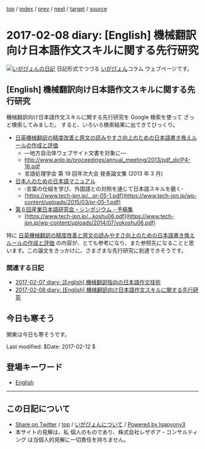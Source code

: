 [top](../index.html) 
 / [index](index.html) 
 / [prev](ig170207.html) 
 / [next](ig170209.html) 
 / [target](https://www.igapyon.jp/igapyon/diary/2017/ig170208.html) 
 / [source](https://github.com/igapyon/diary/blob/master/2017/ig170208.src.md) 

2017-02-08 diary: [English] 機械翻訳向け日本語作文スキルに関する先行研究
=====================================================================================================
[![いがぴょんの日記](https://www.igapyon.jp/igapyon/diary/images/iga200306s.jpg "いがぴょん")](https://www.igapyon.jp/igapyon/diary/memo/memoigapyon.html) 日記形式でつづる [いがぴょん](https://www.igapyon.jp/igapyon/diary/memo/memoigapyon.html)コラム ウェブページです。

## [English] 機械翻訳向け日本語作文スキルに関する先行研究

機械翻訳向け日本語作文スキルに関する先行研究を Google 検索を使って ざっと検索してみました。
すると、いろいろ検索結果に出てきてびっくり。

* [日英機械翻訳の精度改善と原文の読みやすさ向上のための日本語書き換えルールの作成と評価](http://www.anlp.jp/proceedings/annual_meeting/2013/pdf_dir/P4-16.pdf)
  * —地方自治体ウェブサイト文書を対象に—
  * http://www.anlp.jp/proceedings/annual_meeting/2013/pdf_dir/P4-16.pdf
  * 言語処理学会 第 19 回年次大会 発表論文集 (2013 年 3 月)
* [日本人のための日本語マニュアル](https://www.tech-jpn.jp/wp-content/uploads/2015/03/pr-05-1.pdf)
  * ‐言葉の仕組を学び、外国語との対照を通じて日本語スキルを磨く‐
  * [https://www.tech-jpn.jp/...pr-05-1.pdf](https://www.tech-jpn.jp/wp-content/uploads/2015/03/pr-05-1.pdf)
* [第６回産業日本語研究会・シンポジウム - 予稿集](https://www.tech-jpn.jp/wp-content/uploads/2014/07/yokoshu06.pdf) 
  * [https://www.tech-jpn.jp/...koshu06.pdf](https://www.tech-jpn.jp/wp-content/uploads/2014/07/yokoshu06.pdf)

特に [日英機械翻訳の精度改善と原文の読みやすさ向上のための日本語書き換えルールの作成と評価](http://www.anlp.jp/proceedings/annual_meeting/2013/pdf_dir/P4-16.pdf) の内容が、とても参考になり、また参照先になることと思います。この論文をきっかけに、さまざまな先行研究に到達できそうです。

### 関連する日記

* [2017-02-07 diary: [English] 機械翻訳指向の日本語作文技術](https://www.igapyon.jp/igapyon/diary/2017/ig170207.html)
* [2017-02-08 diary: [English] 機械翻訳向け日本語作文スキルに関する先行研究](https://www.igapyon.jp/igapyon/diary/2017/ig170208.html)

## 今日も寒そう

関東は今日も寒そうです。

Last modified: $Date: 2017-02-12 $

## 登場キーワード

* [English](../keyword/english.html)

----------------------------------------------------------------------------------------------------

## この日記について

* [Share on Twitter](https://twitter.com/intent/tweet?hashtags=igapyon%2Cdiary%2C%E3%81%84%E3%81%8C%E3%81%B4%E3%82%87%E3%82%93%2CEnglish&text=%5BEnglish%5D+%E6%A9%9F%E6%A2%B0%E7%BF%BB%E8%A8%B3%E5%90%91%E3%81%91%E6%97%A5%E6%9C%AC%E8%AA%9E%E4%BD%9C%E6%96%87%E3%82%B9%E3%82%AD%E3%83%AB%E3%81%AB%E9%96%A2%E3%81%99%E3%82%8B%E5%85%88%E8%A1%8C%E7%A0%94%E7%A9%B6&url=https%3A%2F%2Fwww.igapyon.jp%2Figapyon%2Fdiary%2F2017%2Fig170208.html) / [top](../index.html) / [いがぴょんについて](https://www.igapyon.jp/igapyon/diary/memo/memoigapyon.html) / [Powered by Igapyonv3](https://github.com/igapyon/igapyonv3)
* 本サイトの見解は、私 個人のものであり、株式会社レザボア・コンサルティング は当個人的見解に一切責任を持ちません。 
